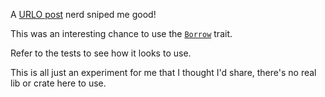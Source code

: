 A [URLO post](https://users.rust-lang.org/t/alternative-to-extending-enum/99278) nerd sniped me good!

This was an interesting chance to use the [`Borrow`](https://doc.rust-lang.org/std/borrow/trait.Borrow.html) trait.

Refer to the tests to see how it looks to use.

This is all just an experiment for me that I thought I'd share, there's no real lib or crate here to use.